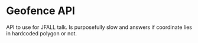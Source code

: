 Geofence API
============

API to use for JFALL talk. Is purposefully slow and answers if coordinate lies in hardcoded polygon or not.